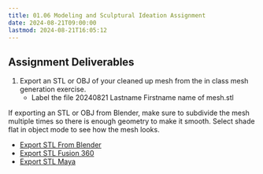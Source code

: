 ```yaml
---
title: 01.06 Modeling and Sculptural Ideation Assignment
date: 2024-08-21T09:00:00
lastmod: 2024-08-21T16:05:12
---
```


## Assignment Deliverables

1. Export an STL or OBJ of your cleaned up mesh from the in class mesh generation exercise.
   - Label the file 20240821 Lastname Firstname name of mesh.stl

If exporting an STL or OBJ from Blender, make sure to subdivide the mesh multiple times so there is enough geometry to make it smooth. Select shade flat in object mode to see how the mesh looks.

- [Export STL From Blender](../../../../digital-fabrication/3d-printing/export-stl-fusion-360.md)
- [Export STL Fusion 360](../../../../digital-fabrication/3d-printing/export-stl-fusion-360.md)
- [Export STL Maya](../../../../digital-fabrication/3d-printing/export-stl-maya.md)

